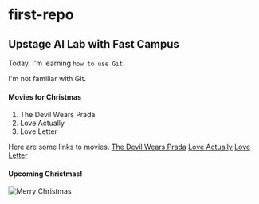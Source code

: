 # first-repo

## Upstage AI Lab with Fast Campus

Today, I'm learning `how to use Git`.

I'm not familiar with Git.

#### Movies for Christmas
1. The Devil Wears Prada
2. Love Actually
3. Love Letter

Here are some links to movies.
[The Devil Wears Prada](https://en.wikipedia.org/wiki/The_Devil_Wears_Prada_(film))
[Love Actually](https://ko.wikipedia.org/wiki/%EB%9F%AC%EB%B8%8C_%EC%95%A1%EC%B8%84%EC%96%BC%EB%A6%AC)
[Love Letter](https://ko.wikipedia.org/wiki/%EB%9F%AC%EB%B8%8C_%EB%A0%88%ED%84%B0_(1995%EB%85%84_%EC%98%81%ED%99%94))


#### Upcoming Christmas!
![Merry Christmas](https://static.wikia.nocookie.net/christmasspecials/images/f/fc/Merry_Christmas_Picture.jpg/revision/latest/scale-to-width-down/250?cb=20181226180110
)
